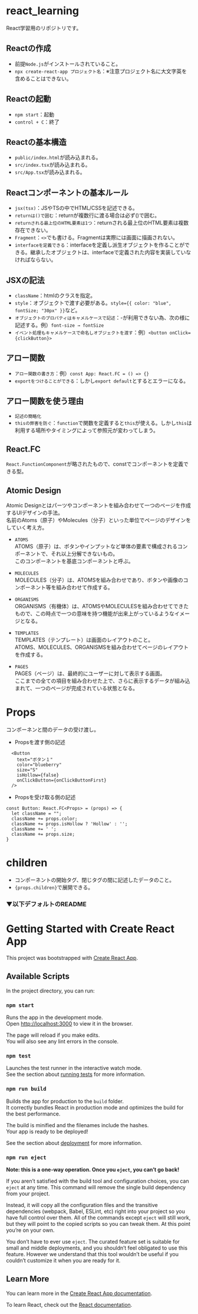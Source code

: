 # react_learning
React学習用のリポジトリです。



## Reactの作成
- 前提`Node.js`がインストールされていること。
- `npx create-react-app プロジェクト名`：※注意プロジェクト名に大文字英を含めることはできない。



## Reactの起動
- `npm start`：起動
- `control + C`：終了



## Reactの基本構造
- `public/index.html`が読み込まれる。
- `src/index.tsx`が読み込まれる。
- `src/App.tsx`が読み込まれる。



## Reactコンポーネントの基本ルール
- `jsx(tsx)`：JSやTSの中でHTML/CSSを記述できる。
- `returnは()で囲む`：returnが複数行に渡る場合は必ず()で囲む。
- `returnされる最上位のHTML要素は1つ`：returnされる最上位のHTML要素は複数存在できない。
- `Fragment`：`<>`でも書ける。Fragmentは実際には画面に描画されない。
- `interfaceを定義できる`：interfaceを定義し派生オブジェクトを作ることができる。継承したオブジェクトは、interfaceで定義された内容を実装していなければならない。



## JSXの記法
- `className`：htmlのクラスを指定。
- `style`：オブジェクトで渡す必要がある。`style={{ color: "blue", fontSize; "30px" }}`など。
- `オブジェクトのプロパティはキャメルケースで記述`：-が利用できない為、次の様に記述する。例）`font-size → fontSize`
- `イベント処理もキャメルケースで命名しオブジェクトを渡す`：例）`<button onClick={clickButton}>`



## アロー関数
- `アロー関数の書き方`：例）`const App: React.FC = () => {}`
- `exportをつけることができる`：しかし`export default`とするとエラーになる。



## アロー関数を使う理由
- `記述の簡略化`
- `thisの弊害を防ぐ`：`function`で関数を定義すると`this`が使える。しかし`this`は利用する場所やタイミングによって参照元が変わってしまう。



## React.FC
`React.FunctionComponent`が略されたもので、constでコンポーネントを定義できる型。



## Atomic Design
Atomic Designとはパーツやコンポーネントを組み合わせて一つのページを作成するUIデザインの手法。\
名前のAtoms（原子）やMolecules（分子）といった単位でページのデザインをしていく考え方。

- `ATOMS`\
ATOMS（原子）は、ボタンやインプットなど単体の要素で構成されるコンポーネントで、それ以上分解できないもの。\
このコンポーネントを基底コンポーネントと呼ぶ。

- `MOLECULES`\
MOLECULES（分子）は、ATOMSを組み合わせであり、ボタンや画像のコンポーネント等を組み合わせて作成する。

- `ORGANISMS`\
ORGANISMS（有機体）は、ATOMSやMOLECULESを組み合わせてできたもので、この時点で一つの意味を持つ機能が出来上がっているようなイメージとなる。

- `TEMPLATES`\
TEMPLATES（テンプレート）は画面のレイアウトのこと。\
ATOMS、MOLECULES、ORGANISMSを組み合わせてページのレイアウトを作成する。

- `PAGES`\
PAGES（ページ）は、最終的にユーザーに対して表示する画面。\
ここまでの全ての項目を組み合わせた上で、さらに表示するデータが組み込まれて、一つのページが完成されている状態となる。



# Props
コンポーネンと間のデータの受け渡し。

- Propsを渡す側の記述
```
  <Button
    text="ボタン１"
    color="blueberry"
    size="S"
    isHollow={false}
    onClickButton={onClickButtonFirst}
  />
```

- Propsを受け取る側の記述
```
const Button: React.FC<Props> = (props) => {
  let className = "";
  className += props.color;
  className += props.isHollow ? 'Hollow' : '';
  className += ' ';
  className += props.size;
}
```



# children
- コンポーネントの開始タグ、閉じタグの間に記述したデータのこと。
- `{props.children}`で展開できる。



### ▼以下デフォルトのREADME



# Getting Started with Create React App

This project was bootstrapped with [Create React App](https://github.com/facebook/create-react-app).

## Available Scripts

In the project directory, you can run:

### `npm start`

Runs the app in the development mode.\
Open [http://localhost:3000](http://localhost:3000) to view it in the browser.

The page will reload if you make edits.\
You will also see any lint errors in the console.

### `npm test`

Launches the test runner in the interactive watch mode.\
See the section about [running tests](https://facebook.github.io/create-react-app/docs/running-tests) for more information.

### `npm run build`

Builds the app for production to the `build` folder.\
It correctly bundles React in production mode and optimizes the build for the best performance.

The build is minified and the filenames include the hashes.\
Your app is ready to be deployed!

See the section about [deployment](https://facebook.github.io/create-react-app/docs/deployment) for more information.

### `npm run eject`

**Note: this is a one-way operation. Once you `eject`, you can’t go back!**

If you aren’t satisfied with the build tool and configuration choices, you can `eject` at any time. This command will remove the single build dependency from your project.

Instead, it will copy all the configuration files and the transitive dependencies (webpack, Babel, ESLint, etc) right into your project so you have full control over them. All of the commands except `eject` will still work, but they will point to the copied scripts so you can tweak them. At this point you’re on your own.

You don’t have to ever use `eject`. The curated feature set is suitable for small and middle deployments, and you shouldn’t feel obligated to use this feature. However we understand that this tool wouldn’t be useful if you couldn’t customize it when you are ready for it.

## Learn More

You can learn more in the [Create React App documentation](https://facebook.github.io/create-react-app/docs/getting-started).

To learn React, check out the [React documentation](https://reactjs.org/).